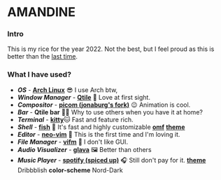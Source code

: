 # AMANDINE

### Intro
This is my rice for the year 2022. Not the best, but I feel proud as this is better than the [last time](https://github.com/EthanRodrigo/dotfiles/tree/main/Esme). 

### What I have used?
- ***OS*** - **[Arch Linux](https://aur.archlinux.org/)** :sunglasses: I use Arch btw,
- ***Window Manager*** - **[Qtile](http://www.qtile.org/)** :revolving_hearts: Love at first sight.
- ***Compositor*** - **[picom (jonaburg's fork)](https://github.com/jonaburg/picom)** :wink: Animation is cool.
- ***Bar*** - **Qtile bar** :man_shrugging: Why to use others when you have it at home? 
- ***Terminal*** - **[kitty](https://github.com/kovidgoyal/kitty)**:cat: Fast and feature rich. 
- ***Shell*** - **[fish](https://github.com/fish-shell/fish-shell)** :rocket: It's fast and highly customizable
                **[omf](https://github.com/oh-my-fish/oh-my-fish)**
                **[theme](https://github.com/oh-my-fish/theme-bobthefish)**
- ***Editor*** - **[neo-vim](https://github.com/neovim/neovim)** :smiling_face_with_three_hearts: This is the first time and I'm loving it.
- ***File Manager*** - **[vifm](https://github.com/vifm/vifm)** :smiling_face_with_tear: I don't like GUI.
- ***Audio Visualizer*** - **[glava](https://github.com/jarcode-foss/glava/)** :framed_picture: Better than others
- ***Music Player*** - **[spotify (spiced up)](https://github.com/spicetify/)** :headphones: Still don't pay for it.
                    **[theme](https://github.com/spicetify/spicetify-themes/blob/master/THEMES.md#dribbblish)** Dribbblish
                    **color-scheme** Nord-Dark
